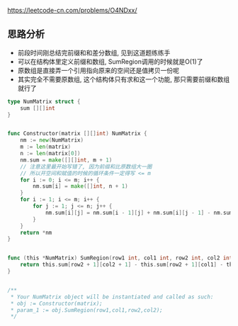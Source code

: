 https://leetcode-cn.com/problems/O4NDxx/

## 思路分析
- 前段时间刚总结完前缀和和差分数组, 见到这道题练练手
- 可以在结构体里定义前缀和数组, SumRegion调用的时候就是O(1)了
- 原数组是直接弄一个引用指向原来的空间还是值拷贝一份呢
- 其实完全不需要原数组, 这个结构体只有求和这一个功能, 那只需要前缀和数组就行了

```go
type NumMatrix struct {
    sum [][]int
}


func Constructor(matrix [][]int) NumMatrix {
    nm := new(NumMatrix)
    m := len(matrix)
    n := len(matrix[0])
    nm.sum = make([][]int, m + 1)
    // 注意这里最开始写错了, 因为前缀和比原数组大一圈
    // 所以开空间和赋值的时候的循环条件一定得写 <= m
    for i := 0; i <= m; i++ {
        nm.sum[i] = make([]int, n + 1)
    }
    for i := 1; i <= m; i++ {
        for j := 1; j <= n; j++ {
            nm.sum[i][j] = nm.sum[i - 1][j] + nm.sum[i][j - 1] - nm.sum[i - 1][j - 1] + matrix[i - 1][j - 1]
        }
    }
    return *nm
}


func (this *NumMatrix) SumRegion(row1 int, col1 int, row2 int, col2 int) int {
    return this.sum[row2 + 1][col2 + 1] - this.sum[row2 + 1][col1] - this.sum[row1][col2 + 1] + this.sum[row1][col1]
}


/**
 * Your NumMatrix object will be instantiated and called as such:
 * obj := Constructor(matrix);
 * param_1 := obj.SumRegion(row1,col1,row2,col2);
 */
 ```